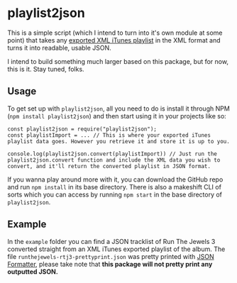 # playlist2json
This is a simple script (which I intend to turn into it's own module at some point) that takes any [exported XML iTunes playlist](http://www.wikihow.com/Export-an-iTunes-Playlist) in the XML format and turns it into readable, usable JSON.

I intend to build something much larger based on this package, but for now, this is it. Stay tuned, folks.

## Usage
To get set up with `playlist2json`, all you need to do is install it through NPM (`npm install playlist2json`) and then start using it in your projects like so:
```
const playlist2json = require("playlist2json");
const playlistImport = ... // This is where your exported iTunes playlist data goes. However you retrieve it and store it is up to you.

console.log(playlist2json.convert(playlistImport)) // Just run the playlist2json.convert function and include the XML data you wish to convert, and it'll return the converted playlist in JSON format.
```
If you wanna play around more with it, you can download the GitHub repo and run `npm install` in its base directory. There is also a makeshift CLI of sorts which you can access by running `npm start` in the base directory of `playlist2json`.

## Example
In the `example` folder you can find a JSON tracklist of Run The Jewels 3 converted straight from an XML iTunes exported playlist of the album. The file `runthejewels-rtj3-prettyprint.json` was pretty printed with [JSON Formatter](https://jsonformatter.curiousconcept.com/), please take note that **this package will not pretty print any outputted JSON.**